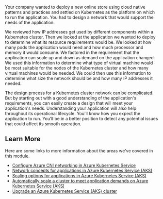 Your company wanted to deploy a new online store using cloud native patterns and practices and settled on Kubernetes as the platform on which to run the application. You had to design a network that would support the needs of the application.

We reviewed how IP addresses get used by different components within a Kubernetes cluster. Then we looked at the application we wanted to deploy to determine what its resource requirements would be. We looked at how many pods the application would need and how much processor and memory it would consume. We factored in the requirement that the application can scale up and down as demand on the application changed. We used this information to determine what type of virtual machine would be most suitable for the nodes of the Kubernetes cluster and how many virtual machines would be needed. We could then use this information to determine what size the network should be and how many IP addresses it needed.

The design process for a Kubernetes cluster network can be complicated. But by starting out with a good understanding of the application's requirements, you can easily create a design that will meet your application's needs. Understanding your application will also help throughout its operational lifecycle. You'll know how you expect the application to run. You'll be in a better position to detect any potential issues that could affect its smooth operation.

## Learn More

Here are some links to more information about the areas we've covered in this module.

- [Configure Azure CNI networking in Azure Kubernetes Service](https://docs.microsoft.com/azure/aks/configure-azure-cni?azure-portal=true)
- [Network concepts for applications in Azure Kubernetes Service (AKS)](https://docs.microsoft.com/azure/aks/concepts-network?azure-portal=true)
- [Scaling options for applications in Azure Kubernetes Service (AKS)](https://docs.microsoft.com/azure/aks/concepts-scale?azure-portal=true)
- [Automatically scale a cluster to meet application demands on Azure Kubernetes Service (AKS)](https://docs.microsoft.com/azure/aks/cluster-autoscaler?azure-portal=true)
- [Upgrade an Azure Kubernetes Service (AKS) cluster](https://docs.microsoft.com/azure/aks/upgrade-cluster?azure-portal=true)